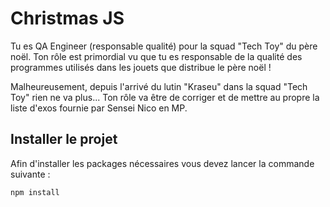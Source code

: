 # Christmas JS

Tu es QA Engineer (responsable qualité) pour la squad "Tech Toy" du père noël.
Ton rôle est primordial vu que tu es responsable de la qualité des programmes utilisés dans les jouets que distribue le père noël !

Malheureusement, depuis l'arrivé du lutin "Kraseu" dans la squad "Tech Toy" rien ne va plus...
Ton rôle va être de corriger et de mettre au propre la liste d'exos fournie par Sensei Nico en MP.

## Installer le projet

Afin d'installer les packages nécessaires vous devez lancer la commande suivante :

```sh
npm install
```

